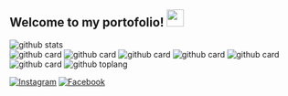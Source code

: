 ## Welcome to my portofolio! <img src="https://raw.githubusercontent.com/iampavangandhi/iampavangandhi/master/gifs/Hi.gif" width="30px"></h2>

![github stats](https://github-readme-stats.vercel.app/api?username=Ferdian9991&show_icons=true&theme=light) <br/>
![github card](https://github-readme-stats.vercel.app/api/pin/?username=Ferdian9991&repo=jeast-whatsapp-api&theme=light)
![github card](https://github-readme-stats.vercel.app/api/pin/?username=Ferdian9991&repo=instagram-automation-bot&theme=light)
![github card](https://github-readme-stats.vercel.app/api/pin/?username=Ferdian9991&repo=express-mongodb-app-template&theme=light)
![github card](https://github-readme-stats.vercel.app/api/pin/?username=Ferdian9991&repo=AnimApi&theme=light)
![github card](https://github-readme-stats.vercel.app/api/pin/?username=Ferdian9991&repo=wibudesu-anime-api&theme=light)
![github card](https://github-readme-stats.vercel.app/api/pin/?username=Ferdian9991&repo=material-calculator&theme=light)
![github toplang](https://github-readme-stats.vercel.app/api/top-langs/?username=Ferdian9991&layout=compact&theme=light)

<a href="https://www.instagram.com/ferdian_64140" target="_blank"><img src="https://img.shields.io/badge/Instagram-%23E4405F.svg?&style=flat-square&logo=instagram&logoColor=white" alt="Instagram"></a>
<a href="https://www.facebook.com/ferdian.ferdian.902" target="_blank"><img src="https://img.shields.io/badge/Facebook-%231877F2.svg?&style=flat-square&logo=facebook&logoColor=white" alt="Facebook"></a>
